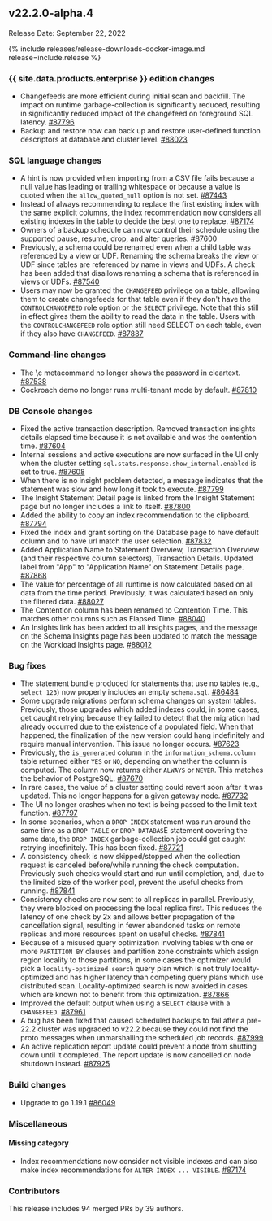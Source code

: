 ## v22.2.0-alpha.4

Release Date: September 22, 2022

{% include releases/release-downloads-docker-image.md release=include.release %}

<h3 id="v22-2-0-alpha-4-enterprise-edition-changes">{{ site.data.products.enterprise }} edition changes</h3>

- Changefeeds are more efficient during initial scan and backfill. The impact on runtime garbage-collection is significantly reduced, resulting in significantly reduced impact of the changefeed on foreground SQL latency. [#87796][#87796]
- Backup and restore now can back up and restore user-defined function descriptors at database and cluster level. [#88023][#88023]

<h3 id="v22-2-0-alpha-4-sql-language-changes">SQL language changes</h3>

- A hint is now provided when importing from a CSV file fails because a null value has leading or trailing whitespace or because a value is quoted when the `allow_quoted_null` option is not set. [#87443][#87443]
- Instead of always recommending to replace the first existing index with the same explicit columns, the index recommendation now considers all existing indexes in the table to decide the best one to replace. [#87174][#87174]
- Owners of a backup schedule can now control their schedule using the supported pause, resume, drop, and alter queries. [#87600][#87600]
- Previously, a schema could be renamed even when a child table was referenced by a view or UDF. Renaming the schema breaks the view or UDF since tables are referenced by name in views and UDFs. A check has been added that disallows renaming a schema that is referenced in views or UDFs. [#87540][#87540]
- Users may now be granted the `CHANGEFEED` privilege on a table, allowing them to create changefeeds for that table even if they don't have the `CONTROLCHANGEFEED` role option or the `SELECT` privilege. Note that this still in effect gives them the ability to read the data in the table. Users with the `CONTROLCHANGEFEED` role option still need SELECT on each table, even if they also have `CHANGEFEED`. [#87887][#87887]

<h3 id="v22-2-0-alpha-4-command-line-changes">Command-line changes</h3>

- The \c metacommand no longer shows the password in cleartext. [#87538][#87538]
- Cockroach demo no longer runs multi-tenant mode by default. [#87810][#87810]

<h3 id="v22-2-0-alpha-4-db-console-changes">DB Console changes</h3>

- Fixed the active transaction description. Removed transaction insights details elapsed time because it is not available and was the contention time. [#87604][#87604]
- Internal sessions and active executions are now surfaced in the UI only when the cluster setting `sql.stats.response.show_internal.enabled` is set to true. [#87608][#87608]
- When there is no insight problem detected, a message indicates that the statement was slow and how long it took to execute. [#87799][#87799]
- The Insight Statement Detail page is linked from the Insight Statement page but no longer includes a link to itself. [#87800][#87800]
- Added the ability to copy an index recommendation to the clipboard. [#87794][#87794]
- Fixed the index and grant sorting on the Database page to have default column and to have url match the user selection. [#87832][#87832]
- Added Application Name to Statement Overview, Transaction Overview (and their respective column selectors), Transaction Details. Updated label from "App" to "Application Name" on Statement Details page. [#87868][#87868]
- The value for percentage of all runtime is now calculated based on all data from the time period. Previously, it was calculated based on only the filtered data. [#88027][#88027]
- The Contention column has been renamed to Contention Time. This matches other columns such as Elapsed Time. [#88040][#88040]
- An Insights link has been added to all insights pages, and the message on the Schema Insights page has been updated to match the message on the Workload Insights page. [#88012][#88012]

<h3 id="v22-2-0-alpha-4-bug-fixes">Bug fixes</h3>

- The statement bundle produced for statements that use no tables (e.g., `select 123`) now properly includes an empty `schema.sql`. [#86484][#86484]
- Some upgrade migrations perform schema changes on system tables. Previously, those upgrades which added indexes could, in some cases, get caught retrying because they failed to detect that the migration had already occurred due to the existence of a populated field. When that happened, the finalization of the new version could hang indefinitely and require manual intervention. This issue no longer occurs. [#87623][#87623]
- Previously, the `is_generated` column in the `information_schema.column` table returned either `YES` or `NO`, depending on whether the column is computed. The column now returns either `ALWAYS` or `NEVER`. This matches the behavior of PostgreSQL. [#87670][#87670]
- In rare cases, the value of a cluster setting could revert soon after it was updated. This no longer happens for a given gateway node. [#87732][#87732]
- The UI no longer crashes when no text is being passed to the limit text function. [#87797][#87797]
- In some scenarios, when a `DROP INDEX` statement was run around the same time as a `DROP TABLE` or `DROP DATABAS`E statement covering the same data, the `DROP INDEX` garbage-collection job could get caught retrying indefinitely. This has been fixed. [#87721][#87721]
- A consistency check is now skipped/stopped when the collection request is canceled before/while running the check computation. Previously such checks would start and run until completion, and, due to the limited size of the worker pool, prevent the useful checks from running. [#87841][#87841]
- Consistency checks are now sent to all replicas in parallel. Previously, they were blocked on processing the local replica first. This reduces the latency of one check by 2x and allows better propagation of the cancellation signal, resulting in fewer abandoned tasks on remote replicas and more resources spent on useful checks. [#87841][#87841]
- Because of a misused query optimization involving tables with one or more `PARTITION BY` clauses and partition zone constraints which assign region locality to those partitions, in some cases the optimizer would pick a `locality-optimized search` query plan which is not truly locality-optimized and has higher latency than competing query plans which use distributed scan. Locality-optimized search is now avoided in cases which are known not to benefit from this optimization. [#87866][#87866]
- Improved the default output when using a `SELECT` clause with a `CHANGEFEED`. [#87961][#87961]
- A bug has been fixed that caused scheduled backups to fail after a pre-22.2 cluster was upgraded to v22.2 because they could not find the proto messages when unmarshalling the scheduled job records. [#87999][#87999]
- An active replication report update could prevent a node from shutting down until it completed. The report update is now cancelled on node shutdown instead. [#87925][#87925]

<h3 id="v22-2-0-alpha-4-build-changes">Build changes</h3>

- Upgrade to go 1.19.1 [#86049][#86049]

<h3 id="v22-2-0-alpha-4-miscellaneous">Miscellaneous</h3>

<h4 id="v22-2-0-alpha-4-missing-category">Missing category</h4>

- Index recommendations now consider not visible indexes and can also make index recommendations for `ALTER INDEX ... VISIBLE`. [#87174][#87174]

<h3 id="v22-2-0-alpha-4-contributors">Contributors</h3>

This release includes 94 merged PRs by 39 authors.

[#86049]: https://github.com/cockroachdb/cockroach/pull/86049
[#86484]: https://github.com/cockroachdb/cockroach/pull/86484
[#87174]: https://github.com/cockroachdb/cockroach/pull/87174
[#87443]: https://github.com/cockroachdb/cockroach/pull/87443
[#87448]: https://github.com/cockroachdb/cockroach/pull/87448
[#87504]: https://github.com/cockroachdb/cockroach/pull/87504
[#87538]: https://github.com/cockroachdb/cockroach/pull/87538
[#87540]: https://github.com/cockroachdb/cockroach/pull/87540
[#87600]: https://github.com/cockroachdb/cockroach/pull/87600
[#87604]: https://github.com/cockroachdb/cockroach/pull/87604
[#87608]: https://github.com/cockroachdb/cockroach/pull/87608
[#87623]: https://github.com/cockroachdb/cockroach/pull/87623
[#87648]: https://github.com/cockroachdb/cockroach/pull/87648
[#87670]: https://github.com/cockroachdb/cockroach/pull/87670
[#87721]: https://github.com/cockroachdb/cockroach/pull/87721
[#87732]: https://github.com/cockroachdb/cockroach/pull/87732
[#87794]: https://github.com/cockroachdb/cockroach/pull/87794
[#87796]: https://github.com/cockroachdb/cockroach/pull/87796
[#87797]: https://github.com/cockroachdb/cockroach/pull/87797
[#87799]: https://github.com/cockroachdb/cockroach/pull/87799
[#87800]: https://github.com/cockroachdb/cockroach/pull/87800
[#87810]: https://github.com/cockroachdb/cockroach/pull/87810
[#87832]: https://github.com/cockroachdb/cockroach/pull/87832
[#87841]: https://github.com/cockroachdb/cockroach/pull/87841
[#87866]: https://github.com/cockroachdb/cockroach/pull/87866
[#87868]: https://github.com/cockroachdb/cockroach/pull/87868
[#87887]: https://github.com/cockroachdb/cockroach/pull/87887
[#87925]: https://github.com/cockroachdb/cockroach/pull/87925
[#87961]: https://github.com/cockroachdb/cockroach/pull/87961
[#87999]: https://github.com/cockroachdb/cockroach/pull/87999
[#88012]: https://github.com/cockroachdb/cockroach/pull/88012
[#88023]: https://github.com/cockroachdb/cockroach/pull/88023
[#88027]: https://github.com/cockroachdb/cockroach/pull/88027
[#88040]: https://github.com/cockroachdb/cockroach/pull/88040
